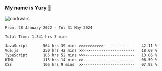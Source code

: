 ### My name is Yury 👋 
![codrwars](https://www.codewars.com/users/litury/badges/micro) 


<!--START_SECTION:waka-->

```txt
From: 28 January 2022 - To: 31 May 2024

Total Time: 1,341 hrs 3 mins

JavaScript       564 hrs 39 mins >>>>>>>>>>>--------------   42.11 %
Vue.js           250 hrs 42 mins >>>>>--------------------   18.69 %
TypeScript       185 hrs 52 mins >>>----------------------   13.86 %
HTML             115 hrs 14 mins >>-----------------------   08.59 %
CSS              106 hrs 9 mins  >>-----------------------   07.92 %
```

<!--END_SECTION:waka-->

